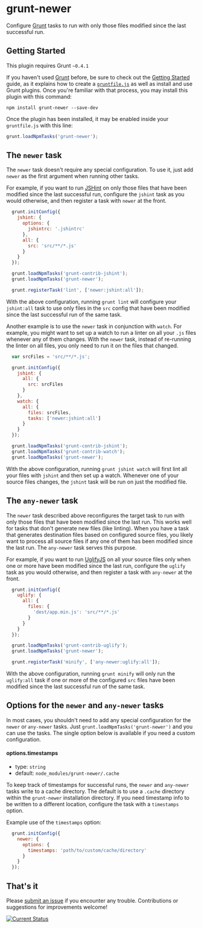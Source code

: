 # grunt-newer

Configure [Grunt](http://gruntjs.com/) tasks to run with only those files modified since the last successful run.

## Getting Started
This plugin requires Grunt `~0.4.1`

If you haven't used [Grunt](http://gruntjs.com/) before, be sure to check out the [Getting Started](http://gruntjs.com/getting-started) guide, as it explains how to create a [`gruntfile.js`](http://gruntjs.com/sample-gruntfile) as well as install and use Grunt plugins. Once you're familiar with that process, you may install this plugin with this command:

```shell
npm install grunt-newer --save-dev
```

Once the plugin has been installed, it may be enabled inside your `gruntfile.js` with this line:

```js
grunt.loadNpmTasks('grunt-newer');
```

## The `newer` task

The `newer` task doesn't require any special configuration.  To use it, just add `newer` as the first argument when running other tasks.

For example, if you want to run [JSHint](https://npmjs.org/package/grunt-contrib-jshint) on only those files that have been modified since the last successful run, configure the `jshint` task as you would otherwise, and then register a task with `newer` at the front.

```js
  grunt.initConfig({
    jshint: {
      options: {
        jshintrc: '.jshintrc'
      },
      all: {
        src: 'src/**/*.js'
      }
    }
  });

  grunt.loadNpmTasks('grunt-contrib-jshint');
  grunt.loadNpmTasks('grunt-newer');

  grunt.registerTask('lint', ['newer:jshint:all']);
```

With the above configuration, running `grunt lint` will configure your `jshint:all` task to use only files in the `src` config that have been modified since the last successful run of the same task.

Another example is to use the `newer` task in conjunction with `watch`.  For example, you might want to set up a watch to run a linter on all your `.js` files whenever any of them changes.  With the `newer` task, instead of re-running the linter on all files, you only need to run it on the files that changed.

```js
  var srcFiles = 'src/**/*.js';

  grunt.initConfig({
    jshint: {
      all: {
        src: srcFiles
      }
    },
    watch: {
      all: {
        files: srcFiles,
        tasks: ['newer:jshint:all']
      }
    }
  });

  grunt.loadNpmTasks('grunt-contrib-jshint');
  grunt.loadNpmTasks('grunt-contrib-watch');
  grunt.loadNpmTasks('grunt-newer');

```

With the above configuration, running `grunt jshint watch` will first lint all your files with `jshint` and then set up a watch.  Whenever one of your source files changes, the `jshint` task will be run on just the modified file.


## The `any-newer` task

The `newer` task described above reconfigures the target task to run with only those files that have been modified since the last run.  This works well for tasks that don't generate new files (like linting).  When you have a task that generates destination files based on configured source files, you likely want to process all source files if any one of them has been modified since the last run.  The `any-newer` task serves this purpose.

For example, if you want to run [UglifyJS](https://npmjs.org/package/grunt-contrib-uglify) on all your source files only when one or more have been modified since the last run, configure the `uglify` task as you would otherwise, and then register a task with `any-newer` at the front.


```js
  grunt.initConfig({
    uglify: {
      all: {
        files: {
          'dest/app.min.js': 'src/**/*.js'
        }
      }
    }
  });

  grunt.loadNpmTasks('grunt-contrib-uglify');
  grunt.loadNpmTasks('grunt-newer');

  grunt.registerTask('minify', ['any-newer:uglify:all']);
```

With the above configuration, running `grunt minify` will only run the `uglify:all` task if one or more of the configured `src` files have been modified since the last successful run of the same task.

## Options for the `newer` and `any-newer` tasks

In most cases, you shouldn't need to add any special configuration for the `newer` or `any-newer` tasks.  Just `grunt.loadNpmTasks('grunt-newer')` and you can use the tasks.  The single option below is available if you need a custom configuration.

#### <a id="optionstimestamps">options.timestamps</a>
 * type: `string`
 * default: `node_modules/grunt-newer/.cache`

To keep track of timestamps for successful runs, the `newer` and `any-newer` tasks write to a cache directory.  The default is to use a `.cache` directory within the `grunt-newer` installation directory.  If you need timestamp info to be written to a different location, configure the task with a `timestamps` option.

Example use of the `timestamps` option:

```js
  grunt.initConfig({
    newer: {
      options: {
        timestamps: 'path/to/custom/cache/directory'
      }
    }
  });
```

## That's it

Please [submit an issue](https://github.com/tschaub/grunt-newer/issues) if you encounter any trouble.  Contributions or suggestions for improvements welcome!

[![Current Status](https://secure.travis-ci.org/tschaub/grunt-newer.png?branch=master)](https://travis-ci.org/tschaub/grunt-newer)
